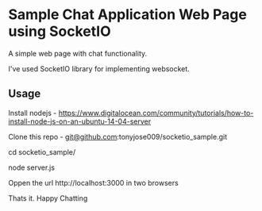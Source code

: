 
# Sample Chat Application Web Page using SocketIO 

A simple web page with chat functionality.

I've used SocketIO library for implementing websocket.

## Usage

Install nodejs  - https://www.digitalocean.com/community/tutorials/how-to-install-node-js-on-an-ubuntu-14-04-server

Clone this repo - git@github.com:tonyjose009/socketio_sample.git

cd socketio_sample/

node server.js

Oppen the url http://localhost:3000 in two browsers


Thats it. Happy Chatting
 

